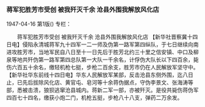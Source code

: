 ### 蒋军犯胜芳市受创  被我歼灭千余  沧县外围我解放风化店

1947-04-16
第1版()
专栏：

　　蒋军犯胜芳市受创
    被我歼灭千余
    沧县外围我解放风化店
    【新华社晋察冀十四日电】侵陷永清城蒋军九十四军一二一师及伪第一路军第四纵队，于七日继续向南进攻胜芳市，当地军民自八日至十一日先后于胜芳北约三十里之信安镇、中口及柳泉等地共歼伪第一路军第四总队第一大队一千余名，计俘伪大队长以下四百余，毙伤六百五十余名，缴轻机枪七挺，步枪二百余支，胜芳市仍在人民解放军坚守中。
    【新华社华东前线十四日电】华东人民解放军某部，反击沧县东侧外围，迄八日止，已先后拔除风化店、黄官屯、皂河等十余蒋伪据点，守伪李景文、张海涛等部，悉被击溃，狼狈逃窜沧县城内。蒋新二军一部，亦被歼灭。是役共毙伤蒋伪军四百七十四名，缴获小炮二门，机枪五挺，步枪八十八支，弹药二万余发。
